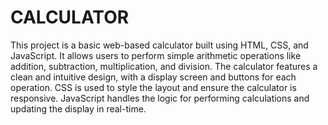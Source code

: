 # CALCULATOR
This project is a basic web-based calculator built using HTML, CSS, and JavaScript. It allows users to perform simple arithmetic operations like addition, subtraction, multiplication, and division. The calculator features a clean and intuitive design, with a display screen and buttons for each operation. CSS is used to style the layout and ensure the calculator is responsive. JavaScript handles the logic for performing calculations and updating the display in real-time.
